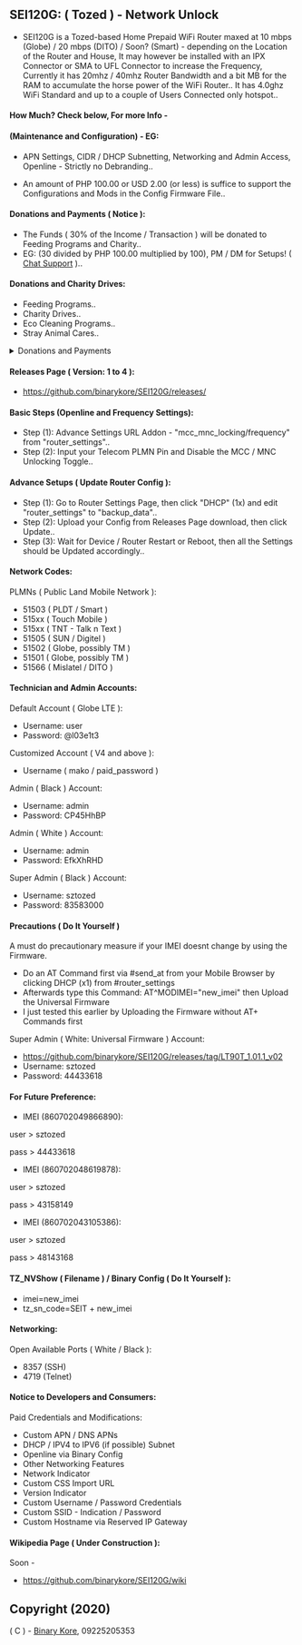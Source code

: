 ## SEI120G: ( Tozed ) - Network Unlock

* SEI120G is a Tozed-based Home Prepaid WiFi Router maxed at 10 mbps (Globe) / 20 mbps (DITO) / Soon? (Smart) - depending on the Location of the Router and House, It may however be installed with an IPX Connector or SMA to UFL Connector to increase the Frequency, Currently it has 20mhz / 40mhz Router Bandwidth and a bit MB for the RAM to accumulate the horse power of the WiFi Router.. It has 4.0ghz WiFi Standard and up to a couple of Users Connected only hotspot..

#### How Much? Check below, For more Info -

#### (Maintenance and Configuration) - EG:

* APN Settings, CIDR / DHCP Subnetting, Networking and Admin Access, Openline - Strictly no Debranding..

* An amount of PHP 100.00 or USD 2.00 (or less) is suffice to support the Configurations and Mods in the Config Firmware File..

#### Donations and Payments ( Notice ):

* The Funds ( 30% of the Income / Transaction ) will be donated to Feeding Programs and Charity..
* EG: (30 divided by PHP 100.00 multiplied by 100), PM / DM for Setups! ( [Chat Support](https://m.me/binarymako) )..

#### Donations and Charity Drives:

* Feeding Programs..
* Charity Drives..
* Eco Cleaning Programs..
* Stray Animal Cares..

<details>
<summary>Donations and Payments</summary>
<p>
  <code>E-Wallet - Send Money</code>
  <br/>
  <br/>
  <code>Send Money: 09225205353 (GCash)</code>
  <br/>
  <code>Send Money: 09225205353 (Maya, soon)</code>
  <br/>
  <code>Send Money: 09225205353 (Coins PH)</code>
  <br/>
  <code>Send Money: 09225205353 (Palawan Pay)</code>
  <br/>
  <br/>
  <code>E-Wallet - Remittance</code>
  <br/>
  <br/>
  <code>Remittance: 09225205353 (7/11 > GCash / Coins PH / Maya, soon)</code>
  <br/>
  <code>Remittance: 09225205353 (Palawan > GCash / Coins PH / Maya, soon)</code>
  <br/>
  <code>Remittance: 09225205353 (Cebuana > GCash / Coins PH / Maya, soon)</code>
  <br/>
  <code>Remittance: 09225205353 (MLhuillier > GCash / Coins PH / Maya, soon)</code>
</p>
<br/>
<p>
  <code>QR Code (GCash):</code>
</p>
<p>
  <img src="https://cdn.snowkel.us/image/redirect/gcash"></img>
</p>
<br/>
<p>
	<code>Paypal Payments:</code>
</p>
<p>
	<a href="https://paypal.me/binarymako" rel="noreferrer noopener" target="_blank">@binarymako</a>
</p>
</details>

#### Releases Page ( Version: 1 to 4 ):

* https://github.com/binarykore/SEI120G/releases/

#### Basic Steps (Openline and Frequency Settings):

* Step (1): Advance Settings URL Addon - "mcc_mnc_locking/frequency" from "router_settings"..
* Step (2): Input your Telecom PLMN Pin and Disable the MCC / MNC Unlocking Toggle..

#### Advance Setups ( Update Router Config ):

* Step (1): Go to Router Settings Page, then click "DHCP" (1x) and edit "router_settings" to "backup_data"..
* Step (2): Upload your Config from Releases Page download, then click Update..
* Step (3): Wait for Device / Router Restart or Reboot, then all the Settings should be Updated accordingly..

#### Network Codes:

PLMNs ( Public Land Mobile Network ):

* 51503 ( PLDT / Smart )
* 515xx ( Touch Mobile )
* 515xx ( TNT - Talk n Text )
* 51505 ( SUN / Digitel )
* 51502 ( Globe, possibly TM )
* 51501 ( Globe, possibly TM )
* 51566 ( Mislatel / DITO )

#### Technician and Admin Accounts:

Default Account ( Globe LTE ):
* Username: user
* Password: @l03e1t3

Customized Account ( V4 and above ):
* Username ( mako / paid_password )

Admin ( Black ) Account:
* Username: admin
* Password: CP45HhBP

Admin ( White ) Account:
* Username: admin
* Password: EfkXhRHD

Super Admin ( Black ) Account:
* Username: sztozed
* Password: 83583000

#### Precautions ( Do It Yourself )
A must do precautionary measure if your IMEI doesnt change by using the Firmware.
* Do an AT Command first via #send_at from your Mobile Browser by clicking DHCP (x1) from #router_settings
* Afterwards type this Command: AT^MODIMEI="new_imei" then Upload the Universal Firmware
* I just tested this earlier by Uploading the Firmware without AT+ Commands first

Super Admin ( White: Universal Firmware ) Account:
* https://github.com/binarykore/SEI120G/releases/tag/LT90T_1.01.1_v02
* Username: sztozed
* Password: 44433618

#### For Future Preference:

* IMEI (860702049866890):

user > sztozed

pass > 44433618

* IMEI (860702048619878):

user > sztozed

pass > 43158149

* IMEI (860702043105386):

user > sztozed

pass > 48143168

#### TZ_NVShow ( Filename ) / Binary Config ( Do It Yourself ):
* imei=new_imei
* tz_sn_code=SEIT + new_imei

#### Networking:

Open Available Ports ( White / Black ):
* 8357 (SSH)
* 4719 (Telnet)

#### Notice to Developers and Consumers:

Paid Credentials and Modifications:

* Custom APN / DNS APNs
* DHCP / IPV4 to IPV6 (if possible) Subnet
* Openline via Binary Config
* Other Networking Features
* Network Indicator
* Custom CSS Import URL
* Version Indicator
* Custom Username / Password Credentials
* Custom SSID - Indication / Password
* Custom Hostname via Reserved IP Gateway

#### Wikipedia Page ( Under Construction ):

Soon -

* https://github.com/binarykore/SEI120G/wiki


## Copyright (2020)

( C ) - [Binary Kore](https://github.com/binarykore), 09225205353
